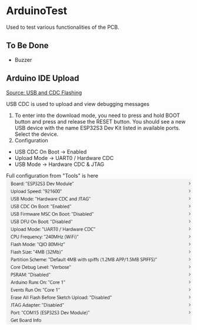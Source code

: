 # ArduinoTest

Used to test various functionalities of the PCB. 

## To Be Done
- Buzzer

## Arduino IDE Upload
[Source: USB and CDC Flashing](https://docs.espressif.com/projects/arduino-esp32/en/latest/tutorials/cdc_dfu_flash.html)

USB CDC is used to upload and view debugging messages
1. To enter into the download mode, you need to press and hold BOOT button and press and release the RESET button. You should see a new USB device with the name ESP32S3 Dev Kit listed in available ports. Select the device.
2. Configuration
- USB CDC On Boot -> Enabled
- Upload Mode -> UART0 / Hardware CDC
- USB Mode -> Hardware CDC & JTAG

Full configuration from "Tools" is here
![](./Config.png)
